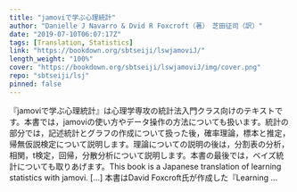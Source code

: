 ```yaml
---
title: "jamoviで学ぶ心理統計"
author: "Danielle J Navarro & Dvid R Foxcroft（著）　芝田征司（訳）"
date: "2019-07-10T06:07:17Z"
tags: [Translation, Statistics]
link: "https://bookdown.org/sbtseiji/lswjamoviJ/"
length_weight: "100%"
cover: "https://bookdown.org/sbtseiji/lswjamoviJ/img/cover.png"
repo: "sbtseiji/lsj"
pinned: false
---
```


『jamoviで学ぶ心理統計』は心理学専攻の統計法入門クラス向けのテキストです。本書では，jamoviの使い方やデータ操作の方法についても扱います。統計の部分では，記述統計とグラフの作成について扱った後，確率理論，標本と推定，帰無仮説検定について説明します。理論についての説明の後は，分割表の分析，相関，t検定，回帰，分散分析について説明します。本書の最後では，ベイズ統計についても取りあげます。This book is a Japanese translation of learning statistics with jamovi. [...] 本書はDavid Foxcroft氏が作成した『Learning ...
